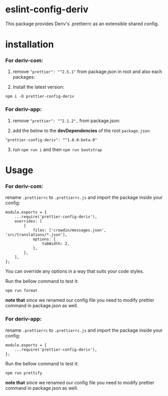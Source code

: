 # eslint-config-deriv
This package provides Deriv's .prettierrc as an extensible shared config.

# installation

### For **deriv-com:**


 1. remove `"prettier": "^2.5.1"` from package.json in root and also each packages:

 2.  Install the latest version:

    npm i -D prettier-config-deriv

### For **deriv-app:**


 1. remove `"prettier": "^2.1.2",` from package.json:

 2.  add the below to the **devDependencies** of the root `package.json`:

	"prettier-config-deriv": "^1.0.0-beta.0"

 3.  run `npm run i` and then `npm run bootstrap`

# Usage

### For **deriv-com:**


rename `.prettierrc` to `.prettierrc.js` and import the package inside your config:
```
module.exports = {
    ...require('prettier-config-deriv'),
    overrides: [
        {
            files: ['crowdin/messages.json', 'src/translations/*.json'],
            options: {
                tabWidth: 2,
            },
        },
    ],
};
```
You can override any options in a way that suits your code styles.

Run the bellow command to test it:

    npm run format

**note  that** since we renamed our config file you need to modify prettier command in package.json as well.


### For **deriv-app:**

rename `.prettierrc` to `.prettierrc.js` and import the package inside your config:
```
module.exports = {
    ...require('prettier-config-deriv'),
};
```

Run the bellow command to test it:

    npm run prettify

**note  that** since we renamed our config file you need to modify prettier command in package.json as well.